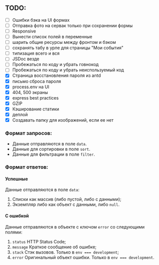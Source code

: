 ## TODO:

- [ ] Ошибки бэка на UI формах
- [ ] Отправка фото на сервак только при сохранении формы
- [ ] Responsive
- [ ] Вынести список полей в переменные
- [ ] шарить общие ресурсы между фронтом и бэком
- [ ] сохранять табу в урле для страницы "Мои события"
- [ ] типизация всего и вся
- [ ] JSDoc везде
- [ ] Пробежаться по коду и убрать говнокод
- [ ] Пробежаться по коду и убрать неиспользуемый код
- [x] Страница восстановления пароля <Result /> из antd
- [x] письмо сброса пароля
- [x] process.env на UI
- [x] 404, 500 экраны
- [x] express best practices
- [x] GZIP
- [x] Кэширование статики
- [X] деплой
- [x] Создавать папку для изображений, если ее нет

### Формат запросов:

- Данные отправляются в поле `data`.
- Данные для сортировки в поле `sort`.
- Данные для фильтрации в поле `filter`.

### Формат ответов:

#### Успешные

Данные отправляются в поле `data`:
1. Списки как массив (либо пустой, либо с данными);
2. Экземпляр либо как объект с данными, либо `null`.

#### С ошибкой

Данные отправляются в объекте с ключом `error` со следующими полями:
1. `status` HTTP Status Code;
2. `message` Краткое сообщение об ошибке;
3. `stack` Стэк вызовов. Только в `env === development`;
4. `error` Оригинальный объект ошибки. Только в `env === development`.